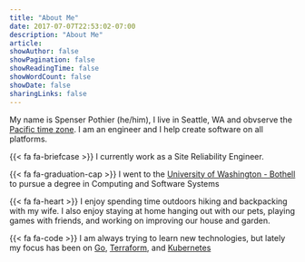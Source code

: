 ```yaml
---
title: "About Me"
date: 2017-07-07T22:53:02-07:00
description: "About Me"
article:
showAuthor: false
showPagination: false
showReadingTime: false
showWordCount: false
showDate: false
sharingLinks: false
---
```


My name is Spenser Pothier (he/him), I live in Seattle, WA and obvserve the [Pacific time zone](https://time.is/Seattle). I am an engineer and I help create software on all platforms. 

{{< fa fa-briefcase >}} I currently work as a Site Reliability Engineer.

{{< fa fa-graduation-cap >}} I went to the [University of Washington - Bothell](http://uwb.edu/css) to pursue a degree in Computing and Software Systems

{{< fa fa-heart >}} I enjoy spending time outdoors hiking and backpacking with my wife. I also enjoy staying at home hanging out with our pets, playing games with friends, and working on improving our house and garden.

{{< fa fa-code >}} I am always trying to learn new technologies, but lately my focus has been on [Go](https://golang.org), [Terraform](https://www.terraform.io/), and [Kubernetes](https://kubernetes.io)

<!-- {{< fa fa-file-text-o >}} My [projects page](/projects/) is where you can see a number of side projects I've worked on. You can also view my most recently update resume [here](/spenser_resume_latest.pdf) -->
